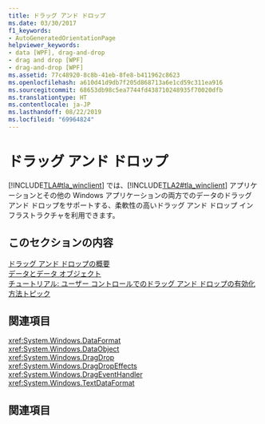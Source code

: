 ```yaml
---
title: ドラッグ アンド ドロップ
ms.date: 03/30/2017
f1_keywords:
- AutoGeneratedOrientationPage
helpviewer_keywords:
- data [WPF], drag-and-drop
- drag and drop [WPF]
- drag-and-drop [WPF]
ms.assetid: 77c48920-8c8b-41eb-8fe8-b411962c8623
ms.openlocfilehash: a610d41d9db7f205d868713a6e1cd59c311ea916
ms.sourcegitcommit: 68653db98c5ea7744fd438710248935f70020dfb
ms.translationtype: HT
ms.contentlocale: ja-JP
ms.lasthandoff: 08/22/2019
ms.locfileid: "69964824"
---
```

# <a name="drag-and-drop"></a>ドラッグ アンド ドロップ
[!INCLUDE[TLA#tla_winclient](../../../../includes/tlasharptla-winclient-md.md)] では、[!INCLUDE[TLA2#tla_winclient](../../../../includes/tla2sharptla-winclient-md.md)] アプリケーションとその他の Windows アプリケーションの両方でのデータのドラッグ アンド ドロップをサポートする、柔軟性の高いドラッグ アンド ドロップ インフラストラクチャを利用できます。  
  
## <a name="in-this-section"></a>このセクションの内容  
 [ドラッグ アンド ドロップの概要](drag-and-drop-overview.md)  
 [データとデータ オブジェクト](data-and-data-objects.md)  
 [チュートリアル: ユーザー コントロールでのドラッグ アンド ドロップの有効化](walkthrough-enabling-drag-and-drop-on-a-user-control.md)  
 [方法トピック](drag-and-drop-how-to-topics.md)  
  
## <a name="reference"></a>関連項目  
 <xref:System.Windows.DataFormat>  
  <xref:System.Windows.DataObject>  
  <xref:System.Windows.DragDrop>  
  <xref:System.Windows.DragDropEffects>  
  <xref:System.Windows.DragEventHandler>  
  <xref:System.Windows.TextDataFormat>  
  
## <a name="related-sections"></a>関連項目
